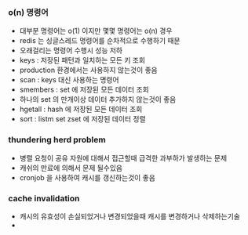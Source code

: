 
### o(n) 명령어

* 대부분 명령어는 o(1) 이지만 몇몇 명령어는 o(n) 경우
* redis 는 싱글스레드 명령어를 순차적으로 수행하기 때문
* 오래걸리는 명령어 수행시 성능 저하
* keys : 저장된 패턴과 일치하는 모든 키 조회
* production 환경에서는 사용하지 않는것이 좋음
* scan : keys 대신 사용하는 명령어
* smembers : set 에 저장된 모든 데이터 조회
* 하나의 set 의 만개이상 데이터 추가하지 않는것이 좋음
* hgetall : hash 에 저장된 모든 데이터 조회
* sort : listm set zset 에 저장된 데이터 정렬

### thundering herd problem

* 병렬 요청이 공유 자원에 대해서 접근할때 급격한 과부하가 발생하는 문제
* 캐쉬의 만료에 의해서 문제 될수있음
* cronjob 을 사용하여 캐시를 갱신하는것이 좋음

### cache invalidation

* 캐시의 유효성이 손실되었거나 변경되었을때 캐시를 변경하거나 삭제하는기술
* 